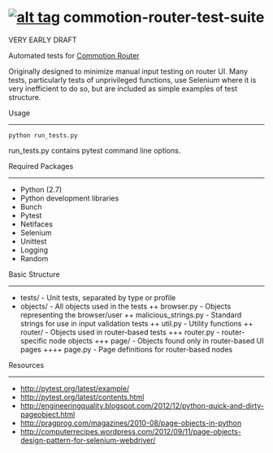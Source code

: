 [![alt tag](http://img.shields.io/badge/maintainer-critzo-orange.svg)](https://github.com/critzo)
commotion-router-test-suite
===========================

VERY EARLY DRAFT

Automated tests for 
[Commotion Router](https://github.com/opentechinstitute/commotion-router/)

Originally designed to minimize manual input testing on router UI.  Many tests,
particularly tests of unprivileged functions, use Selenium where it is very
inefficient to do so, but are included as simple examples of test structure.


Usage
_____

`python run_tests.py`

run_tests.py contains pytest command line options.


Required Packages
_________________

+ Python (2.7)
+ Python development libraries
+ Bunch
+ Pytest
+ Netifaces
+ Selenium
+ Unittest
+ Logging
+ Random


Basic Structure
_______________

+ tests/ - Unit tests, separated by type or profile
+ objects/ - All objects used in the tests
++ browser.py - Objects representing the browser/user
++ malicious_strings.py - Standard strings for use in input validation tests
++ util.py - Utility functions
++ router/ - Objects used in router-based tests
+++ router.py - router-specific node objects
+++ page/ - Objects found only in router-based UI pages
++++ page.py - Page definitions for router-based nodes


Resources
_________

* http://pytest.org/latest/example/
* http://pytest.org/latest/contents.html
* http://engineeringquality.blogspot.com/2012/12/python-quick-and-dirty-pageobject.html
* http://pragprog.com/magazines/2010-08/page-objects-in-python
* http://computerrecipes.wordpress.com/2012/09/11/page-objects-design-pattern-for-selenium-webdriver/
